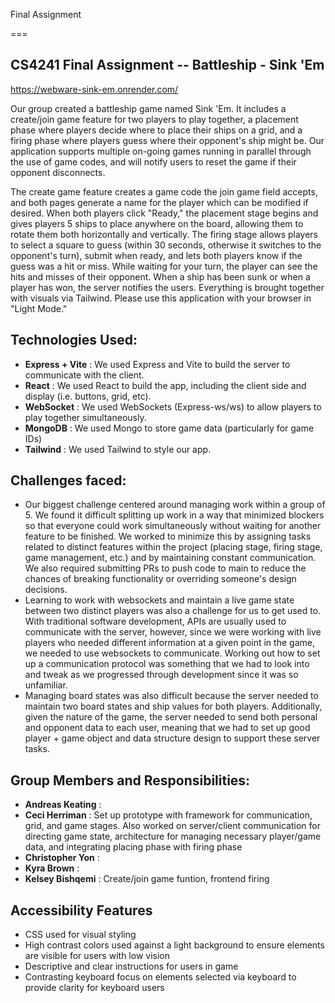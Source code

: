 Final Assignment

===

## CS4241 Final Assignment -- Battleship - Sink 'Em

https://webware-sink-em.onrender.com/

Our group created a battleship game named Sink 'Em. It includes a create/join game feature for two players to play together, a placement phase where players decide where to place their ships on a grid, and a firing phase where players guess where their opponent's ship might be. Our application supports multiple on-going games running in parallel through the use of game codes, and will notify users to reset the game if their opponent disconnects. 

The create game feature creates a game code the join game field accepts, and both pages generate a name for the player which can be modified if desired. When both players click "Ready," the placement stage begins and gives players 5 ships to place anywhere on the board, allowing them to rotate them both horizontally and vertically. The firing stage allows players to select a square to guess (within 30 seconds, otherwise it switches to the opponent's turn), submit when ready, and lets both players know if the guess was a hit or miss. While waiting for your turn, the player can see the hits and misses of their opponent. When a ship has been sunk or when a player has won, the server notifies the users. Everything is brought together with visuals via Tailwind. Please use this application with your browser in "Light Mode."

## Technologies Used:

- **Express + Vite** : We used Express and Vite to build the server to communicate with the client.
- **React** : We used React to build the app, including the client side and display (i.e. buttons, grid, etc).
- **WebSocket** : We used WebSockets (Express-ws/ws) to allow players to play together simultaneously.
- **MongoDB** : We used Mongo to store game data (particularly for game IDs)
- **Tailwind** : We used Tailwind to style our app.

## Challenges faced:

- Our biggest challenge centered around managing work within a group of 5. We found it difficult splitting up work in a way that minimized blockers so that everyone could work simultaneously without waiting for another feature to be finished. We worked to minimize this by assigning tasks related to distinct features within the project (placing stage, firing stage, game management, etc.) and by maintaining constant communication. We also required submitting PRs to push code to main to reduce the chances of breaking functionality or overriding someone's design decisions.
- Learning to work with websockets and maintain a live game state between two distinct players was also a challenge for us to get used to. With traditional software development, APIs are usually used to communicate with the server, however, since we were working with live players who needed different information at a given point in the game, we needed to use websockets to communicate. Working out how to set up a communication protocol was something that we had to look into and tweak as we progressed through development since it was so unfamiliar.
- Managing board states was also difficult because the server needed to maintain two board states and ship values for both players. Additionally, given the nature of the game, the server needed to send both personal and opponent data to each user, meaning that we had to set up good player + game object and data structure design to support these server tasks.

## Group Members and Responsibilities:

- **Andreas Keating** : 
- **Ceci Herriman** : Set up prototype with framework for communication, grid, and game stages. Also worked on server/client communication for directing game state, architecture for managing necessary player/game data, and integrating placing phase with firing phase
- **Christopher Yon** : 
- **Kyra Brown** : 
- **Kelsey Bishqemi** : Create/join game funtion, frontend firing

## Accessibility Features

- CSS used for visual styling
- High contrast colors used against a light background to ensure elements are visible for users with low vision
- Descriptive and clear instructions for users in game
- Contrasting keyboard focus on elements selected via keyboard to provide clarity for keyboard users
